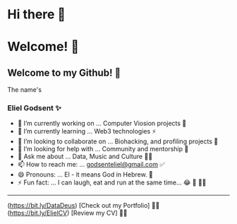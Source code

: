 # Hi there 👋
# Welcome! 🤗 
## Welcome to my Github! 🥳
The name's
### Eliel Godsent ✨

- 🔭 I’m currently working on ... Computer Viosion projects 👀 
- 🌱 I’m currently learning ... Web3 technologies ⚡️ 
- 👯 I’m looking to collaborate on ... Biohacking, and profiling projects 🚀 
- 🤔 I’m looking for help with ... Community and mentorship 🎤
- 💬 Ask me about ... Data, Music and Culture 🤌🏾
- 📫 How to reach me: ... godsenteliel@gmail.com ✅
- 😄 Pronouns: ... El - it means God in Hebrew. 👑 
- ⚡ Fun fact: ... I can laugh, eat and run at the same time... 😂 🍲 🏃‍♀️ 

__________________________________________________________________________________________________________________________________________________________

(https://bit.ly/DataDeus) [Check out my Portfolio] 👍🏾
<br>
(https://bit.ly/ElielCV) [Review my CV] 🙌🏾

